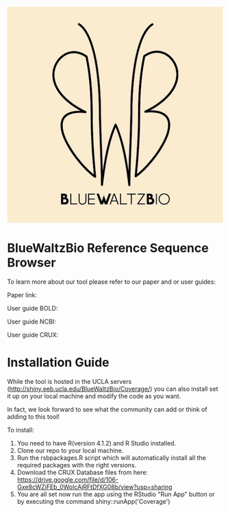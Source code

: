 ![Alt text](https://github.com/SamuelLRapp/BlueWaltzBio/blob/master/BlueWaltzBioButterfly.jpg)

# BlueWaltzBio Reference Sequence Browser

To learn more about our tool please refer to our paper and or user guides:

Paper link:

User guide BOLD:

User guide NCBI:

User guide CRUX: 


# Installation Guide

While the tool is hosted in the UCLA servers (http://shiny.eeb.ucla.edu/BlueWaltzBio/Coverage/) you can also install set it up on your local machine and modify the code as you want.

In fact, we look forward to see what the community can add or think of adding to this tool!

To install:
1. You need to have R(version 4.1.2) and R Studio installed.
2. Clone our repo to your local machine.
3. Run the rsbpackages.R script which will automatically install all the required packages with the right versions.
4. Download the CRUX Database files from here: https://drive.google.com/file/d/106-Gxe8cWZiFEb_0WoIcAjRFtDfXG08b/view?usp=sharing
5. You are all set now run the app using the RStudio "Run App" button or by executing the command shiny::runApp('Coverage')

